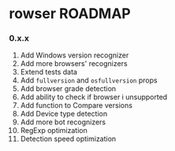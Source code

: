 # rowser ROADMAP

### 0.x.x
1. Add Windows version recognizer
1. Add more browsers' recognizers
1. Extend tests data
1. Add ```fullversion``` and ```osfullversion``` props
1. Add browser grade detection
1. Add ability to check if browser i unsupported
1. Add function to Compare versions
1. Add Device type detection
1. Add more bot recognizers
1. RegExp optimization
1. Detection speed optimization
